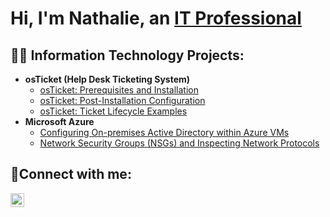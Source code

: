 <h1>Hi, I'm Nathalie, an <a href="https://linkedin.com/in/nathalieryan">IT Professional</a>


<h2>👨‍💻 Information Technology Projects:</h2>

- <b>osTicket (Help Desk Ticketing System)</b>
  - [osTicket: Prerequisites and Installation](https://github.com/nathalieryan67/osticket-prereqs)
  - [osTicket: Post-Installation Configuration](https://github.com/nathalieryan67/post-install-config)
  - [osTicket: Ticket Lifecycle Examples](https://github.com/nathalieryan67/ticket-lifecycle)
- <b>Microsoft Azure</b>
  - [Configuring On-premises Active Directory within Azure VMs](https://github.com/nathalieryan67/configure-ad)
  - [Network Security Groups (NSGs) and Inspecting Network Protocols](https://github.com/nathalieryan67/azure-network-protocols)

<h2>🤳Connect with me:</h2>

[<img align="left" alt="nathalieryan | LinkedIn" width="22px" src="https://cdn.jsdelivr.net/npm/simple-icons@v3/icons/linkedin.svg" />][linkedin]

[linkedin]: https://linkedin.com/in/nathalieryan

